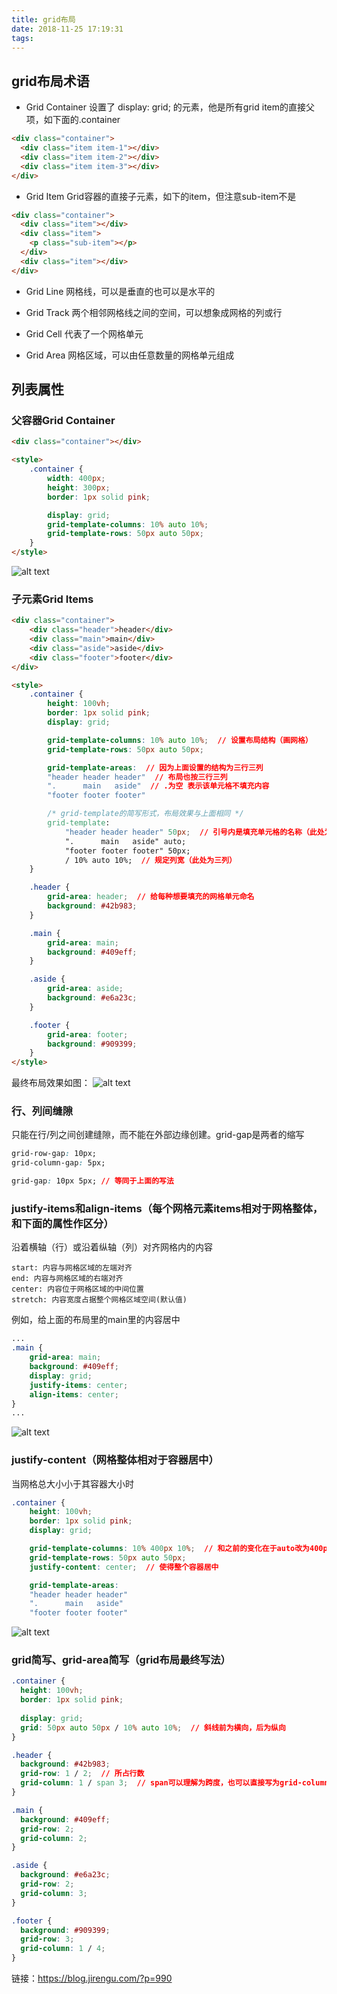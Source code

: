 ```yaml
---
title: grid布局
date: 2018-11-25 17:19:31
tags:
---
```

## grid布局术语
- Grid Container
设置了 display: grid; 的元素，他是所有grid item的直接父项，如下面的.container
```html
<div class="container">
  <div class="item item-1"></div>
  <div class="item item-2"></div>
  <div class="item item-3"></div>
</div>
```

- Grid Item
Grid容器的直接子元素，如下的item，但注意sub-item不是
```html
<div class="container">
  <div class="item"></div> 
  <div class="item">
    <p class="sub-item"></p>
  </div>
  <div class="item"></div>
</div>
```

- Grid Line
网格线，可以是垂直的也可以是水平的

- Grid Track
两个相邻网格线之间的空间，可以想象成网格的列或行

- Grid Cell
代表了一个网格单元

- Grid Area
网格区域，可以由任意数量的网格单元组成

## 列表属性
### 父容器Grid Container
```html
<div class="container"></div>

<style>
    .container {
        width: 400px;
        height: 300px;
        border: 1px solid pink;

        display: grid;
        grid-template-columns: 10% auto 10%;
        grid-template-rows: 50px auto 50px;
    }
</style>
```
![alt text](../images/grid-container.jpeg)

### 子元素Grid Items
```html
<div class="container">
    <div class="header">header</div>
    <div class="main">main</div>
    <div class="aside">aside</div>
    <div class="footer">footer</div>
</div>

<style>
    .container {
        height: 100vh;
        border: 1px solid pink;
        display: grid;

        grid-template-columns: 10% auto 10%;  // 设置布局结构（画网格）
        grid-template-rows: 50px auto 50px;

        grid-template-areas:  // 因为上面设置的结构为三行三列
        "header header header"  // 布局也按三行三列
        ".      main   aside"  // .为空 表示该单元格不填充内容
        "footer footer footer"

        /* grid-template的简写形式，布局效果与上面相同 */
        grid-template: 
            "header header header" 50px;  // 引号内是填充单元格的名称（此处为三行），后跟该行的行宽
            ".      main   aside" auto;
            "footer footer footer" 50px;
            / 10% auto 10%;  // 规定列宽（此处为三列）
    }

    .header {
        grid-area: header;  // 给每种想要填充的网格单元命名
        background: #42b983;
    }

    .main {
        grid-area: main;
        background: #409eff;
    }

    .aside {
        grid-area: aside;
        background: #e6a23c;
    }

    .footer {
        grid-area: footer;
        background: #909399;
    }
</style>
```
最终布局效果如图：
![alt text](../images/grid-item.jpeg)

### 行、列间缝隙
只能在行/列之间创建缝隙，而不能在外部边缘创建。grid-gap是两者的缩写
```css
grid-row-gap: 10px;
grid-column-gap: 5px;

grid-gap: 10px 5px; // 等同于上面的写法
```

### justify-items和align-items（每个网格元素items相对于网格整体，和下面的属性作区分）
沿着横轴（行）或沿着纵轴（列）对齐网格内的内容
```
start: 内容与网格区域的左端对齐
end: 内容与网格区域的右端对齐
center: 内容位于网格区域的中间位置
stretch: 内容宽度占据整个网格区域空间(默认值)
```

例如，给上面的布局里的main里的内容居中
```css
...
.main {
    grid-area: main;
    background: #409eff;
    display: grid;
    justify-items: center;
    align-items: center;
}
...
```
![alt text](../images/items-center.jpeg)

### justify-content（网格整体相对于容器居中）
当网格总大小小于其容器大小时
```css
.container {
    height: 100vh;
    border: 1px solid pink;
    display: grid;

    grid-template-columns: 10% 400px 10%;  // 和之前的变化在于auto改为400px
    grid-template-rows: 50px auto 50px;
    justify-content: center;  // 使得整个容器居中

    grid-template-areas:
    "header header header"
    ".      main   aside"
    "footer footer footer"
```
![alt text](../images/container-center.jpeg)

### grid简写、grid-area简写（grid布局最终写法）
```css
.container {
  height: 100vh;
  border: 1px solid pink;
  
  display: grid;
  grid: 50px auto 50px / 10% auto 10%;  // 斜线前为横向，后为纵向
}

.header {
  background: #42b983;
  grid-row: 1 / 2;  // 所占行数
  grid-column: 1 / span 3;  // span可以理解为跨度，也可以直接写为grid-column: 1 / 4; 效果相同
}

.main {
  background: #409eff;
  grid-row: 2;
  grid-column: 2;
} 

.aside {
  background: #e6a23c;
  grid-row: 2;
  grid-column: 3;
}

.footer {
  background: #909399;
  grid-row: 3;
  grid-column: 1 / 4;
}
```

链接：https://blog.jirengu.com/?p=990

